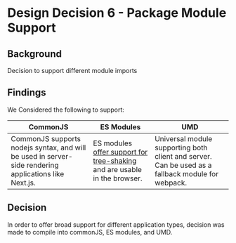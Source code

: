 # Design Decision 6 - Package Module Support

## Background

Decision to support different module imports

## Findings

We Considered the following to support:

CommonJS | ES Modules | UMD
---|---|---
CommonJS supports nodejs syntax, and will be used in server-side rendering applications like Next.js. | ES modules [offer support for tree-shaking](https://webpack.js.org/guides/tree-shaking/#conclusion) and are usable in the browser. | Universal module supporting both client and server. Can be used as a fallback module for webpack.

## Decision

In order to offer broad support for different application types, decision was made to compile into commonJS, ES modules, and UMD.
